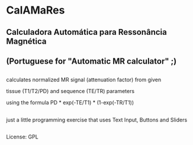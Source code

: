 # CalAMaRes
## Calculadora Automática para Ressonância Magnética
## (Portuguese for "Automatic MR calculator" ;)
##
calculates normalized MR signal (attenuation factor) from given 

tissue (T1/T2/PD) and sequence (TE/TR) parameters

using the formula PD * exp(-TE/T1) * (1-exp(-TR/T1))
##
just a little programming exercise that uses Text Input, Buttons and Sliders
##
License: GPL
